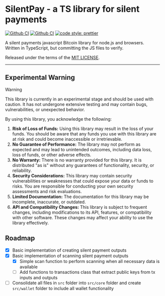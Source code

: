 # SilentPay - a TS library for silent payments

[![Github CI](https://github.com/Bitshala-Incubator/silent-pay/actions/workflows/test.yml/badge.svg)](https://github.com/Bitshala-Incubator/silent-pay/actions/workflows/test.yml) [![Github CI](https://github.com/Bitshala-Incubator/silent-pay/actions/workflows/lint.yml/badge.svg)](https://github.com/Bitshala-Incubator/silent-pay/actions/workflows/lint.yml) [![code style: prettier](https://img.shields.io/badge/code_style-prettier-ff69b4.svg?style=flat-square)](https://github.com/prettier/prettier)

A silent payments javascript Bitcoin library for node.js and browsers. Written in TypeScript, but committing the JS files to verify.

Released under the terms of the [MIT LICENSE](LICENSE).

---

## Experimental Warning

> [!WARNING]
> This library is currently in an experimental stage and should be used with caution. It has not undergone extensive testing and may contain bugs, vulnerabilities, or unexpected behavior.

By using this library, you acknowledge the following:

1. **Risk of Loss of Funds:** Using this library may result in the loss of your funds. You should be aware that any funds you use with this library are at risk and could become inaccessible or irretrievable.
2. **No Guarantee of Performance:** The library may not perform as expected and may lead to unintended outcomes, including data loss, loss of funds, or other adverse effects.
3. **No Warranty:** There is no warranty provided for this library. It is distributed "as is" without any guarantees of functionality, security, or reliability.
4. **Security Considerations:** This library may contain security vulnerabilities or weaknesses that could expose your data or funds to risks. You are responsible for conducting your own security assessments and risk evaluations.
5. **Limited Documentation:** The documentation for this library may be incomplete, inaccurate, or outdated.
6. **API and Compatibility Changes:** This library is subject to frequent changes, including modifications to its API, features, or compatibility with other software. These changes may affect your ability to use the library effectively.

## Roadmap

- [x] Basic implementation of creating silent payment outputs
- [x] Basic implementation of scanning silent payment outputs
  - [x] Simple scan function to perform scanning when all necessary data is available
  - [ ] Add functions to transactions class that extract public keys from tx inputs and outputs
- [ ] Consolidate all files in `src` folder into `src/core` folder and create `src/wallet` folder to include all wallet functionality
